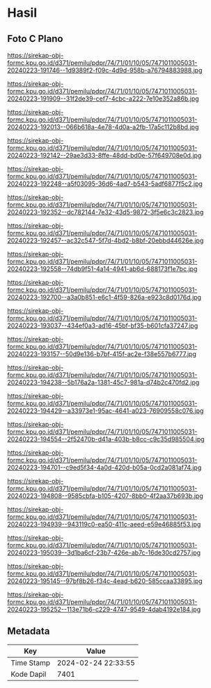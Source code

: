 # Hasil

## Foto C Plano

https://sirekap-obj-formc.kpu.go.id/d371/pemilu/pdpr/74/71/01/10/05/7471011005031-20240223-191746--1d9389f2-f09c-4d9d-958b-a76794883988.jpg

https://sirekap-obj-formc.kpu.go.id/d371/pemilu/pdpr/74/71/01/10/05/7471011005031-20240223-191909--31f2de39-cef7-4cbc-a222-7e10e352a86b.jpg

https://sirekap-obj-formc.kpu.go.id/d371/pemilu/pdpr/74/71/01/10/05/7471011005031-20240223-192013--066b618a-4e78-4d0a-a2fb-17a5c112b8bd.jpg

https://sirekap-obj-formc.kpu.go.id/d371/pemilu/pdpr/74/71/01/10/05/7471011005031-20240223-192142--29ae3d33-8ffe-48dd-bd0e-57f649708e0d.jpg

https://sirekap-obj-formc.kpu.go.id/d371/pemilu/pdpr/74/71/01/10/05/7471011005031-20240223-192248--a5f03095-36d6-4ad7-b543-5adf6877f5c2.jpg

https://sirekap-obj-formc.kpu.go.id/d371/pemilu/pdpr/74/71/01/10/05/7471011005031-20240223-192352--dc782144-7e32-43d5-9872-3f5e6c3c2823.jpg

https://sirekap-obj-formc.kpu.go.id/d371/pemilu/pdpr/74/71/01/10/05/7471011005031-20240223-192457--ac32c547-5f7d-4bd2-b8bf-20ebbd44626e.jpg

https://sirekap-obj-formc.kpu.go.id/d371/pemilu/pdpr/74/71/01/10/05/7471011005031-20240223-192558--74db9f51-4a14-4941-ab6d-688173f1e7bc.jpg

https://sirekap-obj-formc.kpu.go.id/d371/pemilu/pdpr/74/71/01/10/05/7471011005031-20240223-192700--a3a0b851-e6c1-4f59-826a-e923c8d0176d.jpg

https://sirekap-obj-formc.kpu.go.id/d371/pemilu/pdpr/74/71/01/10/05/7471011005031-20240223-193037--434ef0a3-ad16-45bf-bf35-b601cfa37247.jpg

https://sirekap-obj-formc.kpu.go.id/d371/pemilu/pdpr/74/71/01/10/05/7471011005031-20240223-193157--50d9e136-b7bf-415f-ac2e-f38e557b6777.jpg

https://sirekap-obj-formc.kpu.go.id/d371/pemilu/pdpr/74/71/01/10/05/7471011005031-20240223-194238--5b176a2a-1381-45c7-981a-d74b2c470fd2.jpg

https://sirekap-obj-formc.kpu.go.id/d371/pemilu/pdpr/74/71/01/10/05/7471011005031-20240223-194429--a33973e1-95ac-4641-a023-76909558c076.jpg

https://sirekap-obj-formc.kpu.go.id/d371/pemilu/pdpr/74/71/01/10/05/7471011005031-20240223-194554--2f52470b-d41a-403b-b8cc-c9c35d985504.jpg

https://sirekap-obj-formc.kpu.go.id/d371/pemilu/pdpr/74/71/01/10/05/7471011005031-20240223-194701--c9ed5f34-4a0d-420d-b05a-0cd2a081af74.jpg

https://sirekap-obj-formc.kpu.go.id/d371/pemilu/pdpr/74/71/01/10/05/7471011005031-20240223-194808--9585cbfa-b105-4207-8bb0-4f2aa37b693b.jpg

https://sirekap-obj-formc.kpu.go.id/d371/pemilu/pdpr/74/71/01/10/05/7471011005031-20240223-194939--943119c0-ea50-411c-aeed-e59e46885f53.jpg

https://sirekap-obj-formc.kpu.go.id/d371/pemilu/pdpr/74/71/01/10/05/7471011005031-20240223-195039--3d1ba6cf-23b7-426e-ab7c-16de30cd2757.jpg

https://sirekap-obj-formc.kpu.go.id/d371/pemilu/pdpr/74/71/01/10/05/7471011005031-20240223-195145--97bf8b26-f34c-4ead-b620-585ccaa33895.jpg

https://sirekap-obj-formc.kpu.go.id/d371/pemilu/pdpr/74/71/01/10/05/7471011005031-20240223-195252--113e71b6-c229-4747-9549-4dab4192e184.jpg


## Metadata

| Key        | Value               |
| ---------- | ------------------- |
| Time Stamp | 2024-02-24 22:33:55 |
| Kode Dapil | 7401                |




